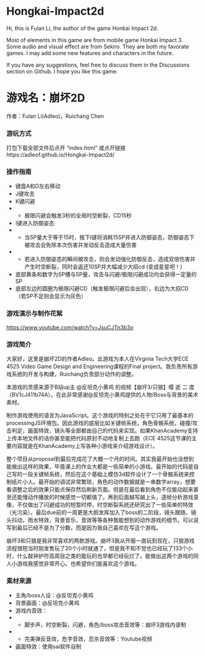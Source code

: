 # Hongkai-Impact2d

Hi, this is Fulan Li, the author of the game Honkai Impact 2d.

Most of elements in this game are from mobile game Honkai Impact 3. Some audio and visual effect are from Sekiro. They are both my favorate games.
I may add some new features and characters in the future.

If you have any suggestions, feel free to discuss them in the Discussions section on Github.
I hope you like this game.

# 游戏名：崩坏2D
作者：Fulan Li(Adleo)，Ruichang Chen
### 游玩方式
打包下载全部文件后点开 “index.html” 或点开链接https://adleof.github.io/Hongkai-Impact2d/
### 操作指南
- 键盘A和D左右移动
- J键攻击
- K键闪避
-  - 极限闪避会触发3秒的全局时空断裂，CD15秒
- I键进入防御姿态
- - 当SP量大于等于15时，按下I键将消耗15SP并进入防御姿态，防御姿态下被攻击会免除本次伤害并发动反击造成大量伤害
- - 若进入防御姿态的瞬间被攻击，则会发动强化防御反击，造成双倍伤害并产生时空断裂，同时会返还10SP并大幅减少大招cd (变成星星吧！)
- 底部黄条和数字为SP槽与SP量，攻击与闪避/极限闪避成功均会获得一定量的SP
- 底部左边的圆圈为极限闪避CD（触发极限闪避后会出现），右边为大招CD（若SP不足则会显示为灰色）
### 游戏演示与制作花絮
https://www.youtube.com/watch?v=JsuCJTn3b3o
### 游戏简介
大家好，这里是崩坏2D的作者Adleo。此游戏为本人在Virginia Tech大学ECE 4525 Video Game Design and Engineering课程的Final project。我负责所有游戏系统的开发与构建，Ruichang负责部分动作的调整。

本游戏的灵感来源于B站up主 @反坦克小黄鸡 的视频【崩坏3/只狼】嘤 逝 二 度（BV1cJ411b74A）。在此非常感谢@反坦克小黄鸡提供的人物/Boss与背景的美术素材。

制作游戏使用的语言为JavaScript。这个游戏的特别之处在于它只用了最基本的processingJS环境包。因此游戏的底层比如关键帧系统，角色骨骼系统，碰撞/攻击判定，画面特效，镜头等全部都由自己的代码来实现。如果KhanAcademy支持上传本地文件的话你甚至能把代码原封不动地复制上去跑（ECE 4525这节课的主要内容就是在KhanAcademy上写各种小游戏来介绍游戏设计）。

整个项目从proposal到最后完成花了大概一个月的时间。其实我最开始也没想到能做出这样的效果，毕竟课上的作业大都是一些简单的小游戏。最开始的代码是自己写的一段关键帧系统，然后在这个基础上模仿3d软件设计了一个骨骼系统来控制纸片小人。最开始的调试非常繁琐，角色的动作数据就是一串数字array，想要看调整之后的效果只能点保存然后刷新页面。但是在最后看到角色不仅能动起来甚至还能慢动作播放的时候感觉一切都值了。再到后面越写越上头，逐帧分析游戏录像，不仅做出了闪避成功的短暂时停，时空断裂系统还研究出了一些简单的特效（光污染）。最后due前的一周更是大胆发挥加入了boss的二阶段，镜头跟随，镜头抖动，雨水特效，背景音乐，音效等等各种我能想到的动作游戏的细节。可以说写到最后已经不是为了分数，而是因为我自己喜欢在写这个游戏。

崩坏3和只狼是我非常喜欢的两款游戏。崩坏3我从开服一直玩到现在，只狼游戏流程很短当时刚发售玩了20个小时就通了，但是我不知不觉也已经玩了133个小时，什么敲钟护符高周目之类的能玩的也早都已经玩烂了。能做出这两个游戏的同人小游戏我感觉非常开心。也希望你们能喜欢这个游戏。
### 素材来源
- 主角/boss人设：@反坦克小黄鸡
- 背景画面：@反坦克小黄鸡
- 游戏内音效：
- - 脚步声，时空断裂，闪避，角色/boss攻击音效等：崩坏3游戏内录制
- - 完美弹反音效，危字音效，忍杀音效等：Youtube视频
- 画面特效：使用sai软件自制
